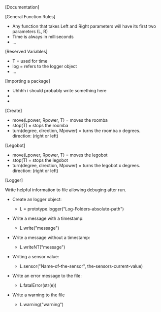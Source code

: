 [Documentation]

[General Function Rules]
* Any function that takes Left and Right parameters will have its first two parameters (L, R)
* Time is always in milliseconds
* ... 

[Reserved Variables]
* T = used for time
* log = refers to the logger object
* ...

[Importing a package]
* Uhhhh i should probably write something here
*
*

[Create]
* move(Lpower, Rpower, T) = moves the roomba
* stop(T) = stops the roomba
* turn(degree, direction, Mpower) = turns the roomba x degrees. direction: (right or left) 

[Legobot]
* move(Lpower, Rpower, T) = moves the legobot
* stop(T) = stops the legobot
* turn(degree, direction, Mpower) = turns the legobot x degrees. direction: (right or left) 

[Logger]

Write helpful information to file allowing
debuging after run.

* Create an logger object:
  * L = prototype.logger("Log-Folders-absolute-path")

* Write a message with a timestamp:
  * L.write("message")

* Write a message without a timestamp:
  * L.writeNT("message")

* Writing a sensor value:
  * L.sensor("Name-of-the-sensor", the-sensors-current-value)

* Write an error message to the file:
  * L.fatalError(str(e))

* Write a warning to the file
  * L.warning("warning")
